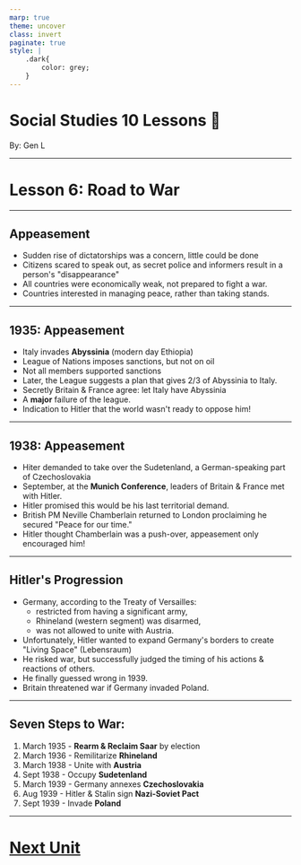 ```yaml
---
marp: true
theme: uncover
class: invert
paginate: true
style: |
    .dark{
        color: grey;
    }
---
```


# <!--fit-->Social Studies 10 Lessons :book:

<span class="dark">By:</span> Gen L

<!--_footer: In partnership with Hyperion University, 2023-->

---

# Lesson 6: Road to War

---

## Appeasement

* Sudden rise of dictatorships was a concern, little could be done
* Citizens scared to speak out, as secret police and informers result in a person's "disappearance"
* All countries were economically weak, not prepared to fight a war.
* Countries interested in managing peace, rather than taking stands.

---

## 1935: Appeasement

* Italy invades **Abyssinia** (modern day Ethiopia)
* League of Nations imposes sanctions, but not on oil
* Not all members supported sanctions
* Later, the League suggests a plan that gives 2/3 of Abyssinia to Italy.
* Secretly Britain & France agree: let Italy have Abyssinia
* A **major** failure of the league.
* Indication to Hitler that the world wasn't ready to oppose him!

---

## 1938: Appeasement

* Hiter demanded to take over the Sudetenland, a German-speaking part of Czechoslovakia
* September, at the **Munich Conference**, leaders of Britain & France met with Hitler.
* Hitler promised this would be his last territorial demand.
* British PM Neville Chamberlain returned to London proclaiming he secured "Peace for our time."
* Hitler thought Chamberlain was a push-over, appeasement only encouraged him!

---

## Hitler's Progression

* Germany, according to the Treaty of Versailles:
    * restricted from having a significant army,
    * Rhineland (western segment) was disarmed,
    * was not allowed to unite with Austria.
* Unfortunately, Hitler wanted to expand Germany's borders to create "Living Space" (Lebensraum)
* He risked war, but successfully judged the timing of his actions & reactions of others.
* He finally guessed wrong in 1939.
* Britain threatened war if Germany invaded Poland.

---

## Seven Steps to War:

1) March 1935 - **Rearm & Reclaim Saar** by election
2) March 1936 - Remilitarize **Rhineland**
3) March 1938 - Unite with **Austria**
4) Sept 1938 - Occupy **Sudetenland**
5) March 1939 - Germany annexes **Czechoslovakia**
6) Aug 1939 - Hitler & Stalin sign **Nazi-Soviet Pact**
7) Sept 1939 - Invade **Poland**

---

# [Next Unit](../WWII/Lesson%201.html)